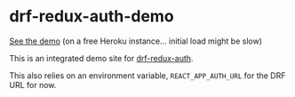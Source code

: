 # drf-redux-auth-demo

[See the demo](https://drf-redux-auth-demo.herokuapp.com/)
(on a free Heroku instance... initial load might be slow)

This is an integrated demo site for [drf-redux-auth](https://github.com/jamstooks/drf-redux-auth).

This also relies on an environment variable, `REACT_APP_AUTH_URL`
for the DRF URL for now.
